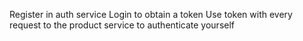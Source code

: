 Register in auth service
Login to obtain a token
Use token with every request to the product service to authenticate yourself